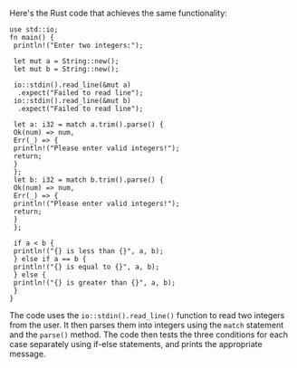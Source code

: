 Here's the Rust code that achieves the same functionality:
```
use std::io;
fn main() {
 println!("Enter two integers:");

 let mut a = String::new();
 let mut b = String::new();

 io::stdin().read_line(&mut a)
  .expect("Failed to read line");
 io::stdin().read_line(&mut b)
  .expect("Failed to read line");

 let a: i32 = match a.trim().parse() {
 Ok(num) => num,
 Err(_) => {
 println!("Please enter valid integers!");
 return;
 }
 };
 let b: i32 = match b.trim().parse() {
 Ok(num) => num,
 Err(_) => {
 println!("Please enter valid integers!");
 return;
 }
 };

 if a < b {
 println!("{} is less than {}", a, b);
 } else if a == b {
 println!("{} is equal to {}", a, b);
 } else {
 println!("{} is greater than {}", a, b);
 }
}
```
The code uses the `io::stdin().read_line()` function to read two integers from the user. It then parses them into integers using the `match` statement and the `parse()` method. The code then tests the three conditions for each case separately using if-else statements, and prints the appropriate message.


